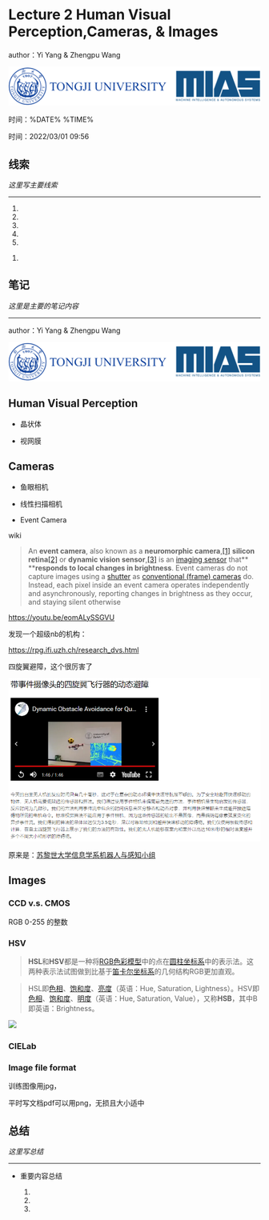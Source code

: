 # Lecture 2 Human Visual Perception,Cameras, & Images

author：Yi Yang & Zhengpu Wang

![](image/image_dTWXvR6LGd.png)

时间：%DATE% %TIME%

时间：2022/03/01 09:56

## 线索

*这里写主要线索*

***

1.

2.

3.

4.

5.

<!---->

1.

## 笔记

*这里是主要的笔记内容*

***

author：Yi Yang & Zhengpu Wang

![](image/image_6fRPeanvTI.png)

## Human Visual Perception

*   晶状体

*   视网膜

## Cameras

*   鱼眼相机

*   线性扫描相机

*   Event Camera

wiki

> An **event camera**, also known as a **neuromorphic camera**,[\[1\]](https://en.wikipedia.org/wiki/Event_camera#cite_note-1 "\[1]") **silicon retina**[\[2\]](https://en.wikipedia.org/wiki/Event_camera#cite_note-2 "\[2]") or **dynamic vision sensor**,[\[3\]](https://en.wikipedia.org/wiki/Event_camera#cite_note-3 "\[3]") is an [imaging sensor](https://en.wikipedia.org/wiki/Image_sensor "imaging sensor") that\*\* \*\***responds to local changes in brightness**. Event cameras do not capture images using a [shutter](https://en.wikipedia.org/wiki/Shutter_\(photography\) "shutter") as [conventional (frame) cameras](https://en.wikipedia.org/wiki/Camera "conventional (frame) cameras") do. Instead, each pixel inside an event camera operates independently and asynchronously, reporting changes in brightness as they occur, and staying silent otherwise

<https://youtu.be/eomALySSGVU>

发现一个超级nb的机构：

<https://rpg.ifi.uzh.ch/research_dvs.html>

四旋翼避障，这个很厉害了

![](image/image_H04Mb-8vvA.png)

原来是：[苏黎世大学](http://www.uzh.ch/en.html "苏黎世大学")[信息学系](http://www.ifi.uzh.ch/en.html "信息学系")[机器人与感知小组](https://rpg.ifi.uzh.ch/index.html "机器人与感知小组")

## Images

### CCD v.s. CMOS

RGB 0-255 的整数

### HSV

> **HSL**和**HSV**都是一种将[RGB色彩模型](https://zh.wikipedia.org/wiki/三原色光模式 "RGB色彩模型")中的点在[圆柱坐标系](https://zh.wikipedia.org/wiki/圓柱坐標系 "圆柱坐标系")中的表示法。这两种表示法试图做到比基于[笛卡尔坐标系](https://zh.wikipedia.org/wiki/笛卡尔坐标系 "笛卡尔坐标系")的几何结构RGB更加直观。

> HSL即[色相](https://zh.wikipedia.org/wiki/色相 "色相")、[饱和度](https://zh.wikipedia.org/wiki/色度_\(色彩学\) "饱和度")、[亮度](https://zh.wikipedia.org/wiki/亮度 "亮度")（英语：Hue, Saturation, Lightness）。HSV即[色相](https://zh.wikipedia.org/wiki/色相 "色相")、[饱和度](https://zh.wikipedia.org/wiki/色度_\(色彩学\) "饱和度")、[明度](https://zh.wikipedia.org/wiki/明度 "明度")（英语：Hue, Saturation, Value），又称**HSB**，其中B即英语：Brightness。

![](https://upload.wikimedia.org/wikipedia/commons/thumb/a/a0/Hsl-hsv_models.svg/600px-Hsl-hsv_models.svg.png)

### CIELab

### Image file format

训练图像用jpg，

平时写文档pdf可以用png，无损且大小适中

## 总结

*这里写总结*

***

*   重要内容总结

    1.

    2.

    3.
